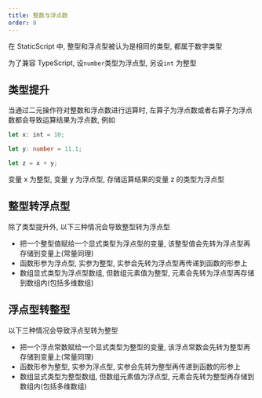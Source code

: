 ```yaml
---
title: 整数与浮点数
order: 8
---
```


在 StaticScript 中, 整型和浮点型被认为是相同的类型, 都属于数字类型

为了兼容 TypeScript, 设`number`类型为浮点型, 另设`int` 为整型

## 类型提升

当通过二元操作符对整数和浮点数进行运算时, 左算子为浮点数或者右算子为浮点数都会导致运算结果为浮点数, 例如

```ts
let x: int = 10;

let y: number = 11.1;

let z = x + y;
```

变量 x 为整型, 变量 y 为浮点型, 存储运算结果的变量 z 的类型为浮点型

## 整型转浮点型

除了类型提升外, 以下三种情况会导致整型转为浮点型

- 把一个整型值赋给一个显式类型为浮点型的变量, 该整型值会先转为浮点型再存储到变量上(常量同理)
- 函数形参为浮点型, 实参为整型, 实参会先转为浮点型再传递到函数的形参上
- 数组显式类型为浮点型数组, 但数组元素值为整型, 元素会先转为浮点型再存储到数组内(包括多维数组)

## 浮点型转整型

以下三种情况会导致浮点型转为整型

- 把一个浮点常数赋给一个显式类型为整型的变量, 该浮点常数会先转为整型再存储到变量上(常量同理)
- 函数形参为整型, 实参为浮点型, 实参会先转为整型再传递到函数的形参上
- 数组显式类型为整型数组, 但数组元素值为浮点型, 元素会先转为整型再存储到数组内(包括多维数组)
